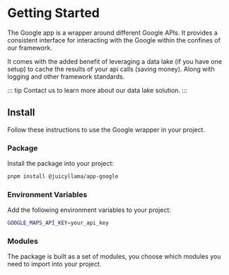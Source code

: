 # Getting Started

The Google app is a wrapper around different Google APIs. It provides a consistent interface for interacting with the Google within the confines of our framework.

It comes with the added benefit of leveraging a data lake (if you have one setup) to cache the results of your api calls (saving money). Along with logging and other framework standards.

::: tip
Contact us to learn more about our data lake solution.
:::

## Install

Follow these instructions to use the Google wrapper in your project.

### Package

Install the package into your project:

```bash
pnpm install @juicyllama/app-google
```

### Environment Variables

Add the following environment variables to your project:

```bash
GOOGLE_MAPS_API_KEY=your_api_key
```

### Modules

The package is built as a set of modules, you choose which modules you need to import into your project.
